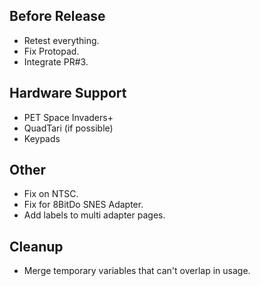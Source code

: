 ## Before Release

- Retest everything.
- Fix Protopad.
- Integrate PR#3.


## Hardware Support

- PET Space Invaders+ 
- QuadTari (if possible)
- Keypads


## Other

- Fix on NTSC.
- Fix for 8BitDo SNES Adapter.
- Add labels to multi adapter pages.


## Cleanup

- Merge temporary variables that can't overlap in usage.
